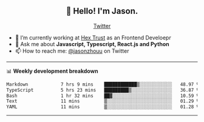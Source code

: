 <h2 align="center">👋 Hello! I'm Jason.</h2>
<p align="center">
  <a href="https://twitter.com/jasonzhouu">Twitter</a>
</p>


- 🔭 I’m currently working at [Hex Trust](https://hextrust.com/) as an Frontend Develoepr
- 💬 Ask me about **Javascript, Typescript, React.js and Python**
- 📫 How to reach me: [@jasonzhouu](https://twitter.com/jasonzhouu) on Twitter

-------

📊 **Weekly development breakdown**
<!--START_SECTION:waka-->

```txt
Markdown            7 hrs 9 mins    ████████████▒░░░░░░░░░░░░   48.97 %
TypeScript          5 hrs 23 mins   █████████▒░░░░░░░░░░░░░░░   36.87 %
Bash                1 hr 32 mins    ██▓░░░░░░░░░░░░░░░░░░░░░░   10.59 %
Text                11 mins         ▒░░░░░░░░░░░░░░░░░░░░░░░░   01.29 %
YAML                11 mins         ▒░░░░░░░░░░░░░░░░░░░░░░░░   01.28 %
```

<!--END_SECTION:waka-->

-------
